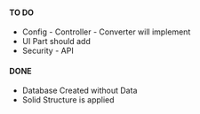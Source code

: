  #### TO DO  ####

* Config - Controller - Converter will implement
* UI Part should add 
* Security - API 

 #### DONE   ####
 
 * Database Created without Data 
 * Solid Structure is applied

